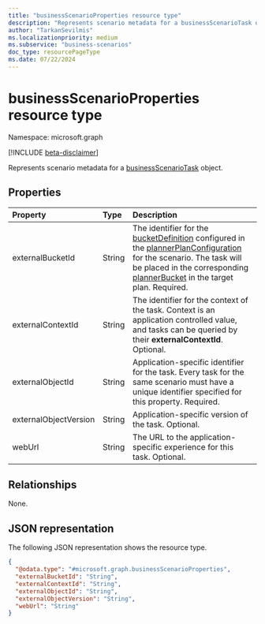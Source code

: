 ```yaml
---
title: "businessScenarioProperties resource type"
description: "Represents scenario metadata for a businessScenarioTask object."
author: "TarkanSevilmis"
ms.localizationpriority: medium
ms.subservice: "business-scenarios"
doc_type: resourcePageType
ms.date: 07/22/2024
---
```


# businessScenarioProperties resource type

Namespace: microsoft.graph

[!INCLUDE [beta-disclaimer](../../includes/beta-disclaimer.md)]

Represents scenario metadata for a [businessScenarioTask](../resources/businessscenariotask.md) object.

## Properties

|Property|Type|Description|
|:---|:---|:---|
|externalBucketId|String|The identifier for the [bucketDefinition](../resources/plannerplanconfigurationbucketdefinition.md) configured in the [plannerPlanConfiguration](../resources/plannerplanconfiguration.md) for the scenario. The task will be placed in the corresponding [plannerBucket](../resources/plannerbucket.md) in the target plan. Required.|
|externalContextId|String|The identifier for the context of the task. Context is an application controlled value, and tasks can be queried by their **externalContextId**. Optional.|
|externalObjectId|String|Application-specific identifier for the task. Every task for the same scenario must have a unique identifier specified for this property. Required.|
|externalObjectVersion|String|Application-specific version of the task. Optional.|
|webUrl|String|The URL to the application-specific experience for this task. Optional.|

## Relationships

None.

## JSON representation

The following JSON representation shows the resource type.
<!-- {
  "blockType": "resource",
  "@odata.type": "microsoft.graph.businessScenarioProperties"
}
-->
``` json
{
  "@odata.type": "#microsoft.graph.businessScenarioProperties",
  "externalBucketId": "String",
  "externalContextId": "String",
  "externalObjectId": "String",
  "externalObjectVersion": "String",
  "webUrl": "String"
}
```
